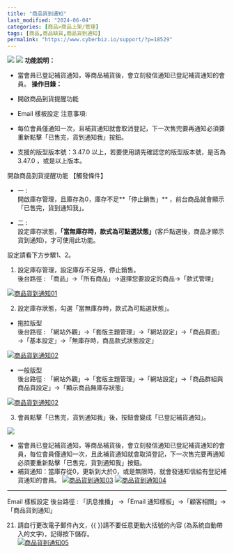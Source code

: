 ```yaml
---
title: "商品貨到通知"
last_modified: "2024-06-04"
categories: [商品>商品上架/管理]
tags: [商品,商品缺貨,商品貨到通知]
permalink: "https://www.cyberbiz.io/support/?p=18529"
---
```


![](https://www.cyberbiz.io/support/wp-content/uploads/適用站別.png)
[![](https://www.cyberbiz.io/support/wp-content/uploads/台灣站.png)](https://www.cyberbiz.io/support/?page_id=2490)
**功能說明：**  

* 當會員已登記補貨通知，等商品補貨後，會立刻發信通知已登記補貨通知的會員。
**操作目錄：**

* 開啟商品到貨提醒功能
* Email 樣板設定
注意事項:  

* 每位會員僅通知一次，且補貨通知就會取消登記，下一次售完要再通知必須要重新點擊「已售完，貨到通知我」按鈕。 
* 支援的版型版本號：3.47.0 以上，若要使用請先確認您的版型版本號，是否為 3.47.0 ，或是以上版本。

開啟商品到貨提醒功能 【觸發條件】  

* 一 :   
開啟庫存管理，且庫存為0，庫存不足**「停止銷售」** ，前台商品就會顯示「已售完，貨到通知我」。

* 二 :   
設定庫存狀態，**「當無庫存時，款式為可點選狀態」**(客戶點選後，商品才顯示貨到通知)，才可使用此功能。

設定請看下方步驟1、2。  

1. 設定庫存管理，設定庫存不足時，停止銷售。  
後台路徑 : 「商品」→「所有商品」→選擇您要設定的商品→「款式管理」  

[![商品貨到通知01](https://www.cyberbiz.io/support/wp-content/uploads/商品貨到通知01.png)](https://www.cyberbiz.io/support/wp-content/uploads/商品貨到通知01.png)



2. 設定庫存狀態，勾選「當無庫存時，款式為可點選狀態」。  


* 拖拉版型  
後台路徑 : 「網站外觀」→「套版主題管理」→「網站設定」→「商品頁面」→「基本設定」→「無庫存時，商品款式狀態設定」  

[![商品貨到通知02](https://www.cyberbiz.io/support/wp-content/uploads/商品貨到通知02-1.png)](https://www.cyberbiz.io/support/wp-content/uploads/商品貨到通知02-1.png)  


* 一般版型  
後台路徑 : 「網站外觀」→「套版主題管理」→「網站設定」→「商品群組與商品頁設定」→「顯示商品無庫存狀態」  

[![商品貨到通知02](https://www.cyberbiz.io/support/wp-content/uploads/商品貨到通知02.png)](https://www.cyberbiz.io/support/wp-content/uploads/商品貨到通知02.png)  


3. 會員點擊「已售完，貨到通知我」後，按鈕會變成「已登記補貨通知」。  

![](https://www.cyberbiz.io/support/wp-content/uploads/fountain-pen.png)

* 當會員已登記補貨通知，等商品補貨後，會立刻發信通知已登記補貨通知的會員，每位會員僅通知一次，且此補貨通知就會取消登記，下一次售完要再通知必須要重新點擊「已售完，貨到通知我」按鈕。 
* 補貨通知：當庫存從0，更新到大於0，或是無限時，就會發通知信給有登記補貨通知的會員。
[![商品貨到通知03](https://www.cyberbiz.io/support/wp-content/uploads/商品貨到通知03.png)](https://www.cyberbiz.io/support/wp-content/uploads/商品貨到通知03.png) [![商品貨到通知04](https://www.cyberbiz.io/support/wp-content/uploads/商品貨到通知04.png)](https://www.cyberbiz.io/support/wp-content/uploads/商品貨到通知04.png)

* * *

Email 樣板設定 後台路徑 : 「訊息推播」 →「Email 通知樣板」→「顧客相關」→「商品貨到通知」  


21. 請自行更改電子郵件內文，{{ }}請不要任意更動大括號的內容 (為系統自動帶入的文字)，記得按下儲存。  
[![商品貨到通知05](https://www.cyberbiz.io/support/wp-content/uploads/商品貨到通知07.png)](https://www.cyberbiz.io/support/wp-content/uploads/商品貨到通知07.png)



